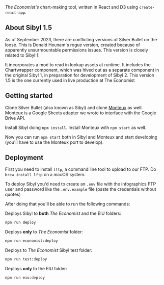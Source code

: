 _The Economist's_ chart-making tool, written in React and D3 using `create-react-app`.

## About Sibyl 1.5
As of September 2023, there are conflicting versions of Silver Bullet on the loose. This is Donald Hounam's rogue version, created because of apparently unsurmountable permissions issues. This version is closely related to Sibyl 1.

It incorporates a mod to read in lookup assets at runtime.
It includes the Chartwrapper component, which was hived out as a separate component in the original Sibyl 1, in preparation for development of Sibyl 2.
This version 1.5 is the one currently used in live production at The Economist

## Getting started

Clone Silver Bullet (also known as Sibyl) and clone [Monteux](https://github.com/TheEconomist/monteux) as well. Monteux is a Google Sheets adapter we wrote to interface with the Google Drive API.

Install Sibyl doing `npm install`. Install Monteux with `npm start` as well.

Now you can run `npm start` both in Sibyl and Monteux and start developing (you'll have to use the Monteux port to develop).

## Deployment

First you need to install `lftp`, a command line tool to upload to our FTP. Do `brew install lftp` on a macOS system.

To deploy Sibyl you'd need to create an `.env` file with the infographics FTP user and password like the `.env.example` file (paste the credentials without quotes)

After doing that you'll be able to run the following commands:

Deploys Sibyl to **both** _The Economist_ and the EIU folders:

```bash
npm run deploy
```

Deploys **only** to _The Economist_ folder:

```bash
npm run economist:deploy
```

Deploys to _The Economist_ Sibyl test folder:

```bash
npm run test:deploy
```

Deploys **only** to the EIU folder:

```bash
npm run eiu:deploy
```
